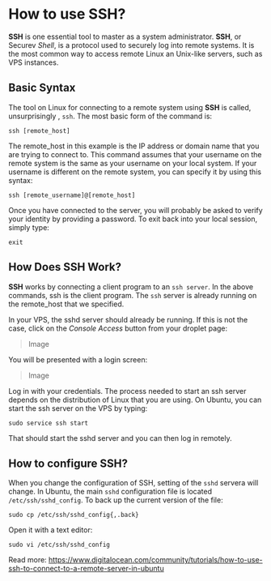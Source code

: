 # How to use SSH?

**SSH** is one essential tool to master as a system administrator. **SSH**, or Securev *Shell*, is a protocol used to securely log into remote systems. It is the most common way to access remote Linux an Unix-like servers, such as VPS instances.

## Basic Syntax

The tool on Linux for connecting to a remote system using **SSH** is called, unsurprisingly , `ssh`. The most basic form of the command is:

    ssh [remote_host]

The remote_host in this example is the IP address or domain name that you are trying to connect to. This command assumes that your username on the remote system is the same as your username on your local system. If your username is different on the remote system, you can specify it by using this syntax:

    ssh [remote_username]@[remote_host]

Once you have connected to the server, you will probably be asked to verify your identity by providing a password. To exit back into your local session, simply type:

    exit

## How Does SSH Work?

**SSH** works by connecting a client program to an `ssh server`. In the above commands, ssh is the client program. The `ssh` server is already running on the remote_host that we specified.

In your VPS, the sshd server should already be running. If this is not the case, click on the *Console Access* button from your droplet page:

> Image

You will be presented with a login screen:

> Image

Log in with your credentials. The process needed to start an ssh server depends on the distribution of Linux that you are using. On Ubuntu, you can start the ssh server on the VPS by typing:

    sudo service ssh start

That should start the sshd server and you can then log in remotely.

## How to configure SSH?

When you change the configuration of SSH, setting of the `sshd` servera will change. In Ubuntu, the main `sshd` configuration file is located `/etc/ssh/sshd_config`. To back up the current version of the file:

    sudo cp /etc/ssh/sshd_config{,.back}

Open it with a text editor:

    sudo vi /etc/ssh/sshd_config
    
Read more: https://www.digitalocean.com/community/tutorials/how-to-use-ssh-to-connect-to-a-remote-server-in-ubuntu










